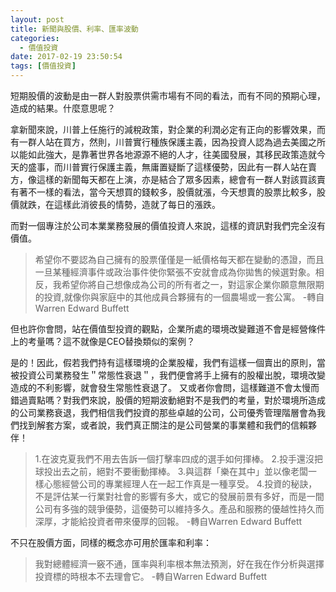 ```yaml
---
layout: post
title: 新聞與股價、利率、匯率波動
categories:
  - 價值投資
date: 2017-02-19 23:50:54
tags: [價值投資]
---
```


短期股價的波動是由一群人對股票供需市場有不同的看法，而有不同的預期心理，造成的結果。什麼意思呢？
<!--more-->
拿新聞來說，川普上任施行的減稅政策，對企業的利潤必定有正向的影響效果，而有一群人站在買方，然則，川普實行種族保護主義，因為投資人認為過去美國之所以能如此強大，是靠著世界各地源源不絕的人才，往美國發展，其移民政策造就今天的盛事，而川普實行保護主義，無庸置疑斷了這樣優勢，因此有一群人站在賣方，像這樣的新聞每天都在上演，亦是結合了眾多因素，總會有一群人對該買該賣有著不一樣的看法，當今天想買的錢較多，股價就漲，今天想賣的股票比較多，股價就跌，在這樣此消彼長的情勢，造就了每日的漲跌。

而對一個專注於公司本業業務發展的價值投資人來說，這樣的資訊對我們完全沒有價值。
> 希望你不要認為自己擁有的股票僅僅是一紙價格每天都在變動的憑證，而且一旦某種經濟事件或政治事件使你緊張不安就會成為你拋售的候選對象。相反，我希望你將自己想像成為公司的所有者之一，對這家企業你願意無限期的投資,就像你與家庭中的其他成員合夥擁有的一個農場或一套公寓。
-轉自Warren Edward Buffett

但也許你會問，站在價值型投資的觀點，企業所處的環境改變難道不會是經營條件上的考量嗎？這不就像是CEO替換類似的案例？

是的！因此，假若我們持有這樣環境的企業股權，我們有這樣一個賣出的原則，當被投資公司業務發生＂常態性衰退＂，我們便會將手上擁有的股權出脫，環境改變造成的不利影響，就會發生常態性衰退了。
又或者你會問，這樣難道不會太慢而錯過賣點嗎？對我們來說，股價的短期波動絕對不是我們的考量，對於環境所造成的公司業務衰退，我們相信我們投資的那些卓越的公司，公司優秀管理階層會為我們找到解套方案，或者說，我們真正關注的是公司營業的事業體和我們的信賴夥伴！
> 1.在波克夏我們不用去告訴一個打擊率四成的選手如何揮棒。
> 2.投手還沒把球投出去之前，絕對不要衝動揮棒。
> 3.與這群「樂在其中」並以像老闆一樣心態經營公司的專業經理人在一起工作真是一種享受。
> 4.投資的秘訣，不是評估某一行業對社會的影響有多大，或它的發展前景有多好，而是一間公司有多強的競爭優勢，這優勢可以維持多久。產品和服務的優越性持久而深厚，才能給投資者帶來優厚的回報。
-轉自Warren Edward Buffett

不只在股價方面，同樣的概念亦可用於匯率和利率：
>我對總體經濟一竅不通，匯率與利率根本無法預測，好在我在作分析與選擇投資標的時根本不去理會它。
-轉自Warren Edward Buffett
